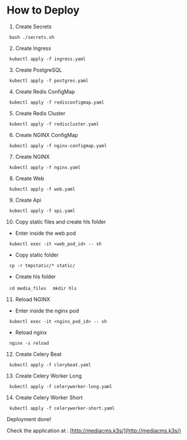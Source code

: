 # How to Deploy

1. Create Secrets

<code> bash ./secrets.sh </code>

2. Create Ingress

<code> kubectl apply -f ingress.yaml </code>

3. Create PostgreSQL

<code> kubectl apply -f postgres.yaml </code>

4. Create Redis ConfigMap

<code> kubectl apply -f redisconfigmap.yaml </code>

5. Create Redis Cluster

<code> kubectl apply -f rediscluster.yaml </code>

6. Create NGINX ConfigMap

<code> kubectl apply -f nginx-configmap.yaml </code>

7. Create NGINX

<code> kubectl apply -f nginx.yaml </code>

8. Create Web 

<code> kubectl apply -f web.yaml </code>

9. Create Api

<code> kubectl apply -f api.yaml </code>

10. Copy static files and create hls folder

- Enter inside the web pod

<code> kubectl exec -it <web_pod_id> -- sh </code>
    
- Copy static folder
    
 <code> cp -r tmpstatic/* static/ </code>

    
- Create hls folder
    
 <code> cd media_files </code>
 <code> mkdir hls </code>
    
11. Reload NGINX
 
 - Enter inside the nginx pod

<code> kubectl exec -it <nginx_pod_id> -- sh </code>
    
- Reload nginx
    
 <code> nginx -s reload </code>
    
    
12. Create Celery Beat

<code> kubectl apply -f clerybeat.yaml </code>
     
    
13. Create Celery Worker Long

<code> kubectl apply -f celeryworker-long.yaml </code>
    
    
14. Create Celery Worker Short

<code> kubectl apply -f celeryworker-short.yaml </code>
    
    
Deployment done!
    
Check the application at : [http://mediacms.k3s/](http://mediacms.k3s/)
  
